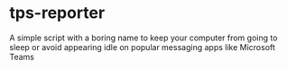 # tps-reporter
A simple script with a boring name to keep your computer from going to sleep or avoid appearing idle on popular messaging apps like Microsoft Teams
